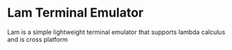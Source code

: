 # Lam Terminal Emulator
Lam is a simple lightweight terminal emulator that supports lambda calculus and is cross platform